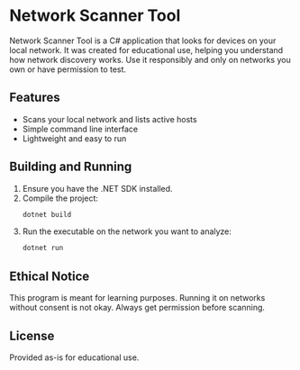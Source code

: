 # Network Scanner Tool

Network Scanner Tool is a C# application that looks for devices on your local network. It was created for educational use, helping you understand how network discovery works. Use it responsibly and only on networks you own or have permission to test.

## Features

- Scans your local network and lists active hosts
- Simple command line interface
- Lightweight and easy to run

## Building and Running

1. Ensure you have the .NET SDK installed.
2. Compile the project:
   ```bash
   dotnet build
   ```
3. Run the executable on the network you want to analyze:
   ```bash
   dotnet run
   ```

## Ethical Notice

This program is meant for learning purposes. Running it on networks without consent is not okay. Always get permission before scanning.

## License

Provided as-is for educational use.
